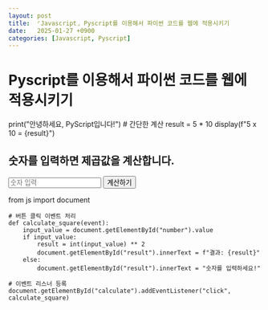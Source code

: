 ```yaml
---
layout: post
title:  ⌜Javascript⌟ Pyscript를 이용해서 파이썬 코드를 웹에 적용시키기
date:   2025-01-27 +0900
categories: [Javascript, Pyscript]
---
```

<!-- PyScript CSS 및 JS 파일 불러오기 -->
<link rel="stylesheet" href="https://pyscript.net/releases/2024.1.1/core.css">
<script type="module" src="https://pyscript.net/releases/2024.1.1/core.js"></script>

<h1> Pyscript를 이용해서 파이썬 코드를 웹에 적용시키기</h1>

<!-- Python 코드 실행 -->
<py-script>
    print("안녕하세요, PyScript입니다!")
</py-script>

<!-- Python 데이터를 HTML로 출력 -->
<py-script>
    # 간단한 계산
    result = 5 * 10
    display(f"5 x 10 = {result}")
</py-script>

<!-- 사용자 입력 받아 처리 -->
<h2>숫자를 입력하면 제곱값을 계산합니다.</h2>
<input id="number" type="number" placeholder="숫자 입력">
<button id="calculate">계산하기</button>
<p id="result"></p>

<py-script>
    from js import document
        
    # 버튼 클릭 이벤트 처리
    def calculate_square(event):
        input_value = document.getElementById("number").value
        if input_value:
            result = int(input_value) ** 2
            document.getElementById("result").innerText = f"결과: {result}"
        else:
            document.getElementById("result").innerText = "숫자를 입력하세요!"

    # 이벤트 리스너 등록
    document.getElementById("calculate").addEventListener("click", calculate_square)
</py-script>


<br><br>

<!-- ### 🧐 오늘의 소감은? -->



<br>
